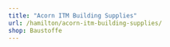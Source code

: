 ```yaml
---
title: "Acorn ITM Building Supplies"
url: /hamilton/acorn-itm-building-supplies/
shop: Baustoffe
---
```

